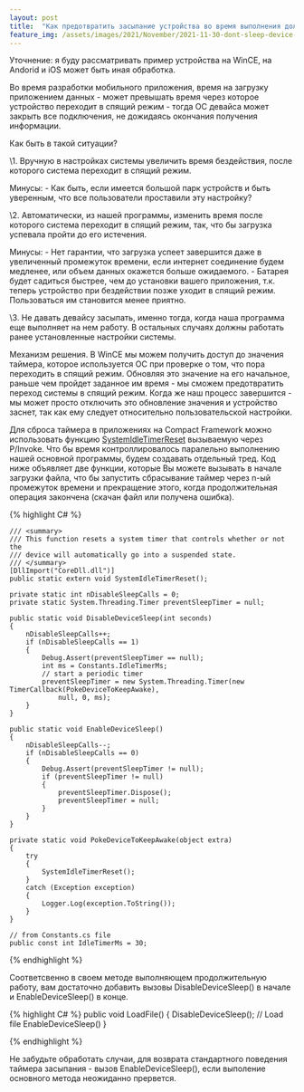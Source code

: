 ```yaml
---
layout: post
title:  "Как предотвратить засыпание устройства во время выполнения долгой задачи, но сохранить энергосберегающий режим работы"
feature_img: /assets/images/2021/November/2021-11-30-dont-sleep-device-when-work/date_and_time_wince.gif
---
```


Уточнение: я буду рассматривать пример устройства на WinCE, на Andorid и iOS может быть иная обработка.

Во время разработки мобильного приложения, время на загрузку приложением данных  - может превышать время через которое устройство переходит в спящий режим - тогда ОС девайса может закрыть все подключения, не дожидаясь окончания получения информации. 

Как быть в такой ситуации?

\1. Вручную в настройках системы увеличить время бездействия, после которого система переходит в спящий режим. 

Минусы: 
\- Как быть, если имеется большой парк устройств и быть уверенным, что все пользователи проставили эту настройку? 

\2. Автоматически, из нашей программы, изменить время после которого система переходит в спящий режим, так, что бы загрузка успевала пройти до его истечения. 

Минусы: 
\- Нет гарантии, что загрузка успеет завершится даже в увеличенный промежуток времени, если интернет соединение будем медленее, или объем данных окажется больше ожидаемого.
\- Батарея будет садиться быстрее, чем до установки вашего приложения, т.к. теперь устройство при бездействии позже уходит в спящий режим. Пользоваться им становится менее приятно.

\3. Не давать девайсу засыпать, именно тогда, когда наша программа еще выполняет на нем работу. В остальных случаях должны работать ранее установленные настройки системы.

Механизм решения.
В WinCE мы можем получить доступ до значения таймера, которое используется ОС при проверке о том, что пора переходить в спящий режим. 
Обновляя это значение на его начальное, раньше чем пройдет заданное им время - мы сможем предотвратить переход системы в спящий режим. 
Когда же наш процесс завершится - мы может просто отключить это обновление значения и устройство заснет, так как ему следует относительно пользовательской настройки.


Для сброса таймера в приложениях на Compact Framework можно использовать функцию [SystemIdleTimerReset](https://www.pinvoke.net/default.aspx/coredll/SystemIdleTimerReset.html) вызываемую через P/Invoke. 
Что бы время контроллировалось паралельно выполнению нашей основной программы, будем создавать отдельный тред.
Код ниже объявляет две функции, которые Вы можете вызывать в начале загрузки файла, что бы запустить сбрасывание таймер через n-ый промежуток времени и прекращение этого, когда продолжительная операция закончена (скачан файл или получена ошибка).

{% highlight C# %}


    /// <summary>
    /// This function resets a system timer that controls whether or not the
    /// device will automatically go into a suspended state.
    /// </summary>
    [DllImport("CoreDll.dll")]
    public static extern void SystemIdleTimerReset();

    private static int nDisableSleepCalls = 0;
    private static System.Threading.Timer preventSleepTimer = null;

    public static void DisableDeviceSleep(int seconds)
    {
        nDisableSleepCalls++;
        if (nDisableSleepCalls == 1)
        {
            Debug.Assert(preventSleepTimer == null);
            int ms = Constants.IdleTimerMs;
            // start a periodic timer
            preventSleepTimer = new System.Threading.Timer(new TimerCallback(PokeDeviceToKeepAwake),
                null, 0, ms);
        }
    }

    public static void EnableDeviceSleep()
    {
        nDisableSleepCalls--;
        if (nDisableSleepCalls == 0)
        {
            Debug.Assert(preventSleepTimer != null);
            if (preventSleepTimer != null)
            {
                preventSleepTimer.Dispose();
                preventSleepTimer = null;
            }
        }
    }

    private static void PokeDeviceToKeepAwake(object extra)
    {
        try
        {
            SystemIdleTimerReset();
        }
        catch (Exception exception)
        {
            Logger.Log(exception.ToString());
        }
    }

    // from Constants.cs file
    public const int IdleTimerMs = 30;

{% endhighlight %}

Соответсвенно в своем методе выполняющем продолжительную работу, вам достаточно добавить вызовы DisableDeviceSleep() в начале и EnableDeviceSleep() в конце.


{% highlight C# %}
       public void LoadFile()
        {
            DisableDeviceSleep();
            // Load file
            EnableDeviceSleep()
        }

{% endhighlight %}

Не забудьте обработать случаи, для возврата стандартного поведения таймера засыпания - вызов EnableDeviceSleep(), если выполение основного метода неожиданно прервется.